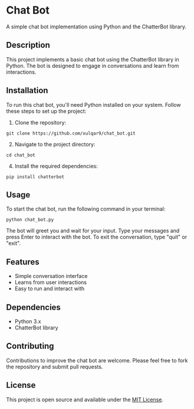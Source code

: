 # Chat Bot

A simple chat bot implementation using Python and the ChatterBot library.

## Description

This project implements a basic chat bot using the ChatterBot library in Python. The bot is designed to engage in conversations and learn from interactions.

## Installation

To run this chat bot, you'll need Python installed on your system. Follow these steps to set up the project:

1. Clone the repository:

```git clone https://github.com/xulqar9/chat_bot.git```

2. Navigate to the project directory:

```cd chat_bot```

4. Install the required dependencies:

```pip install chatterbot ```

## Usage

To start the chat bot, run the following command in your terminal:

```
python chat_bot.py

```



The bot will greet you and wait for your input. Type your messages and press Enter to interact with the bot. To exit the conversation, type "quit" or "exit".

## Features

- Simple conversation interface
- Learns from user interactions
- Easy to run and interact with

## Dependencies

- Python 3.x
- ChatterBot library

## Contributing

Contributions to improve the chat bot are welcome. Please feel free to fork the repository and submit pull requests.

## License

This project is open source and available under the [MIT License](https://opensource.org/licenses/MIT).
